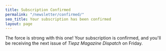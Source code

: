 ```yaml
---
title: Subscription Confirmed
permalink: "/newsletter/confirmed/"
seo_title: Your subscription has been confirmed
layout: page
---
```


The force is strong with this one! Your subscription is confirmed, and you'll be receiving the next issue of *Tiepz Magazine Dispatch* on Friday.
